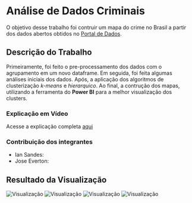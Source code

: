 # Análise de Dados Criminais

O objetivo desse trabalho foi contruir um mapa do crime no Brasil a partir dos dados abertos obtidos no [Portal de Dados](https://dados.mj.gov.br/dataset/sistema-nacional-de-estatisticas-de-seguranca-publica).

## Descrição do Trabalho
Primeiramente, foi feito o pre-processamento dos dados com o agrupamento em um novo dataframe. Em seguida, foi feita algumas análises iniciais dos dados.
Após, a aplicação dos algoritmos de clusterização _k-means_ e _hierarquico_.
Ao final, a contrução dos mapas, utilizando a ferramenta do **Power BI** para a melhor visualização dos clusters.

### Explicação em Vídeo
Acesse a explicação completa [aqui](https://youtu.be/YvNNWWA-BfQ)

### Contribuição dos integrantes
 - Ian Sandes: 
 - Jose Everton:


## Resultado da Visualização
![Visualização](https://i.ibb.co/prLN6VB/hierar2.jpg)
![Visualização](https://i.ibb.co/sFNqPRt/hierar3.jpg)
![Visualização](https://i.ibb.co/Ss9HCR6/kmeans2.jpg)
![Visualização](https://i.ibb.co/pXPXk31/kmeans3.jpg)
